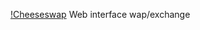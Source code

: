 [!Cheeseswap](https://raw.githubusercontent.com/cheeseswapbsc/cheeseswap-interface/master/public/ft_banner.png)
Web interface wap/exchange

